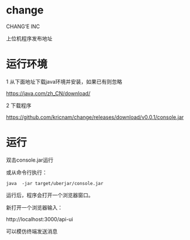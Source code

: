 # change
CHANG‘E INC

上位机程序发布地址


# 运行环境 #

1 从下面地址下载java环境并安装，如果已有则忽略

https://java.com/zh_CN/download/

2 下载程序

https://github.com/kricnam/change/releases/download/v0.0.1/console.jar

# 运行 #

双击console.jar运行

或从命令行执行：
```
java  -jar target/uberjar/console.jar

```

运行后，程序会打开一个浏览器窗口。

新打开一个浏览器输入：

http://localhost:3000/api-ui

可以模仿终端发送消息


